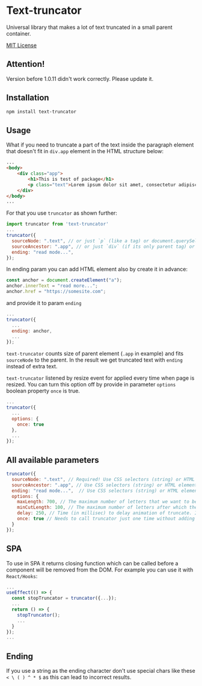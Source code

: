 # Text-truncator

Universal library that makes a lot of text truncated in a small parent container.

[MIT License](LICENSE.txt)

## Attention!
Version before 1.0.11 didn't work correctly. Please update it.

## Installation

```sh
npm install text-truncator
```
## Usage

What if you need to truncate a part of the text inside the paragraph element that doesn't fit in `div.app` element in the HTML structure below:
```html
...
<body>
    <div class="app">
        <h1>This is test of package</h1>
        <p class="text">Lorem ipsum dolor sit amet, consectetur adipiscing elit, sed do eiusmod tempor incididunt ut labore et dolore magna aliqua. Ut enim ad minim veniam, quis nostrud exercitation ullamco laboris nisi ut aliquip ex ea commodo consequat. Duis aute irure dolor in reprehenderit in voluptate velit esse cillum dolore eu fugiat nulla pariatur. Excepteur sint occaecat cupidatat non proident, sunt in culpa qui officia deserunt mollit anim id est laborum.</p>
    </div>
</body>
...
```
For that you use `truncator` as shown further:

```js / ts
import truncator from 'text-truncator'
...
truncator({
  sourceNode: ".text", // or just `p` (like a tag) or document.querySelector('.text') - you may provide also HTML element 
  sourceAncestor: ".app", // or just `div` (if its only parent tag) or document.querySelector('.app')
  ending: "read mode...",
});
```
In ending param you can add HTML element also by create it in advance:
```js
const anchor = document.createElement("a");
anchor.innerText = "read more...";
anchor.href = "https://somesite.com";
```
and provide it to param `ending`
```js / ts
...
truncator({
  ...
  ending: anchor,
  ...
});
```
`text-truncator` counts size of parent element (`.app` in example) and fits `sourceNode` to the parent. 
In the result we get truncated text with `ending` instead of extra text.

`text-truncator` listened by resize event for applied every time when page is resized. 
You can turn this option off by provide in parameter `options` boolean property `once` is true.
```js / ts
...
truncator({
  ...
  options: {
    once: true
  },
  ...
});
```

## All available parameters
```js / ts
truncator({
  sourceNode: ".text", // Required! Use CSS selectors (string) or HTML element with text inside to be truncated.
  sourceAncestor: ".app", // Use CSS selectors (string) or HTML element. By default it uses "body". This is the parent of sourceNode element.
  ending: "read mode...",  // Use CSS selectors (string) or HTML element. By default it uses ... Add instead of truncated text.
  options: {
    maxLength: 700, // The maximum number of letters that we want to be shown before truncate. By default it uses Infinity.
    minCutLength: 100, // The maximum number of letters after which the text completely disappears. By default it uses 0.
    delay: 250, // Time (in millisec) to delay animation of truncate. Inside itself truncator uses the throttling function. By default it uses 100.
    once: true // Needs to call truncator just one time without adding listener to resize event. By default it equals false.
  }
});
```

## SPA
To use in SPA it returns closing function which can be called before a component will be removed from the DOM.
For example you can use it with `React/Hooks`:
```js / ts
...
useEffect(() => {
  const stopTruncator = truncator({...});
  ...
  return () => {
    stopTruncator();
    ...
  }
});
...
```

## Ending
If you use a string as the ending character don't use special chars like these `< \ ( ) ^ * $` as this can lead to incorrect results.
